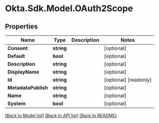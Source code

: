 # Okta.Sdk.Model.OAuth2Scope

## Properties

Name | Type | Description | Notes
------------ | ------------- | ------------- | -------------
**Consent** | **string** |  | [optional] 
**Default** | **bool** |  | [optional] 
**Description** | **string** |  | [optional] 
**DisplayName** | **string** |  | [optional] 
**Id** | **string** |  | [optional] [readonly] 
**MetadataPublish** | **string** |  | [optional] 
**Name** | **string** |  | [optional] 
**System** | **bool** |  | [optional] 

[[Back to Model list]](../README.md#documentation-for-models) [[Back to API list]](../README.md#documentation-for-api-endpoints) [[Back to README]](../README.md)

